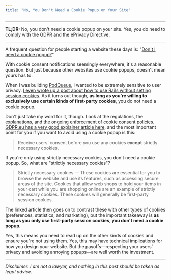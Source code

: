 ```yaml
---
title: "No, You Don't Need a Cookie Popup on Your Site"
---
```


---

**TL;DR:** No, you don't need a cookie popup on your site. Yes, you do need to comply with the GDPR and the ePrivacy Directive.

---

A frequent question for people starting a website these days is: "[Don't I need a cookie popup?](https://www.indiehackers.com/post/do-you-use-a-cookie-popup-on-your-website-9357919268)"

With cookie consent notifications seemingly everywhere, it's a reasonable question. But just because other websites use cookie popups, doesn't mean yours has to.

When I was building [PodQueue](https://podqueue.fm), I wanted to be extremely sensitive to user privacy. [I even wrote up a post about how to use Rails without setting session cookies](https://blog.podqueue.fm/2021/08/29/going_cookie-free_with_rails/). As it turns out though, **as long as you're willing to exclusively use certain kinds of first-party cookies**, you do not need a cookie popup.

Don't just take my word for it, though. Look at the regulations, the explanations, and [the ongoing enforcement of cookie consent policies](https://www.iccl.ie/news/gdpr-enforcer-rules-that-iab-europes-consent-popups-are-unlawful/). [GDPR.eu has a very good explainer article here](https://gdpr.eu/cookies/), and the most important point for you if you want to avoid using a cookie popup is this:

> Receive users’ consent before you use any cookies **except** strictly necessary cookies.

If you're only using strictly necessary cookies, you don't need a cookie popup. So, what are "strictly necessary cookies"? 

> Strictly necessary cookies — These cookies are essential for you to browse the website and use its features, such as accessing secure areas of the site. Cookies that allow web shops to hold your items in your cart while you are shopping online are an example of strictly necessary cookies. These cookies will generally be first-party session cookies.

The linked article then goes on to contrast these with other types of cookies (preferences, statistics, and marketing), but the important takeaway is **as long as you only use first-party session cookies, you don't need a cookie popup**.

Yes, this means you need to read up on the other kinds of cookies and ensure you're not using them. Yes, this may have technical implications for how you design your website. But the payoffs&mdash;respecting your users' privacy and avoiding annoying popups&mdash;are well worth the investment.

---

*Disclaimer: I am not a lawyer, and nothing in this post should be taken as legal advice.*
